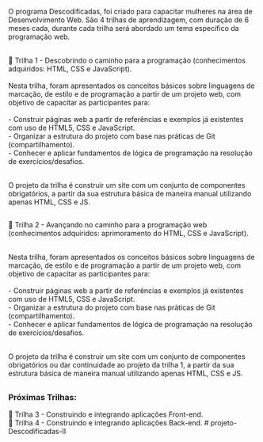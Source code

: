 
O programa Descodificadas, foi criado para capacitar mulheres na área de Desenvolvimento Web. São 4 trilhas de aprendizagem, com duração de 6 meses cada, durante cada trilha será abordado um tema especifico da programação web. 
<br><br>

📌 Trilha 1 - Descobrindo o caminho para a programação (conhecimentos adquiridos: HTML, CSS e JavaScript).
<br><br>
Nesta trilha, foram apresentados os conceitos básicos sobre linguagens de marcação, de estilo e de programação a partir de um projeto web, com objetivo de capacitar as participantes para: 
<br><br>
    - Construir páginas web a partir de referências e exemplos já existentes com uso de HTML5, CSS e JavaScript.<br>
    - Organizar a estrutura do projeto com base nas práticas de Git (compartilhamento).<br>
    - Conhecer e aplicar fundamentos de lógica de programação na resolução de exercícios/desafios.<br>
    

<br>O projeto da trilha é construir um site com um conjunto de componentes obrigatórios, a partir da sua estrutura básica de maneira manual utilizando apenas HTML, CSS e JS.

##
📌 Trilha 2 - Avançando no caminho para a programação web (conhecimentos adquiridos: aprimoramento do HTML, CSS e JavaScript).
<br><br>

Nesta trilha, foram apresentados os conceitos básicos sobre linguagens de marcação, de estilo e de programação a partir de um projeto web, com objetivo de capacitar as participantes para: 
<br><br>
    - Construir páginas web a partir de referências e exemplos já existentes com uso de HTML5, CSS e JavaScript.<br>
    - Organizar a estrutura do projeto com base nas práticas de Git (compartilhamento).<br>
    - Conhecer e aplicar fundamentos de lógica de programação na resolução de exercícios/desafios.<br>
    
<br>O projeto da trilha é construir um site com um conjunto de componentes obrigatórios ou dar continuidade ao projeto da trilha 1, a partir da sua estrutura básica de maneira manual utilizando apenas HTML, CSS e JS.

## 
<h3>Próximas Trilhas:</h3>
📌 Trilha 3 - Construindo e integrando aplicações Front-end.<br>
📌 Trilha 4 - Construindo e integrando aplicações Back-end.
# projeto-Descodificadas-II
